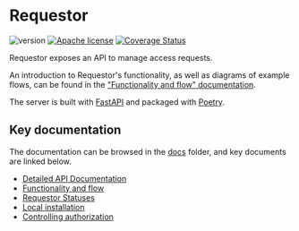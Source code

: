 # Requestor

![version](https://img.shields.io/github/release/uc-cdis/requestor.svg) [![Apache license](http://img.shields.io/badge/license-Apache-blue.svg?style=flat)](LICENSE) [![Coverage Status](https://coveralls.io/repos/github/uc-cdis/requestor/badge.svg?branch=master)](https://coveralls.io/github/uc-cdis/requestor?branch=master)

Requestor exposes an API to manage access requests.

An introduction to Requestor's functionality, as well as diagrams of example flows, can be found in the ["Functionality and flow" documentation](docs/functionality_and_flow.md).

The server is built with [FastAPI](https://fastapi.tiangolo.com/) and packaged with [Poetry](https://poetry.eustace.io/).

## Key documentation

The documentation can be browsed in the [docs](docs) folder, and key documents are linked below.

* [Detailed API Documentation](http://petstore.swagger.io/?url=https://raw.githubusercontent.com/uc-cdis/requestor/master/docs/openapi.yaml)
* [Functionality and flow](docs/functionality_and_flow.md)
* [Requestor Statuses](docs/statuses.md)
* [Local installation](docs/local_installation.md)
* [Controlling authorization](docs/authorization.md)

